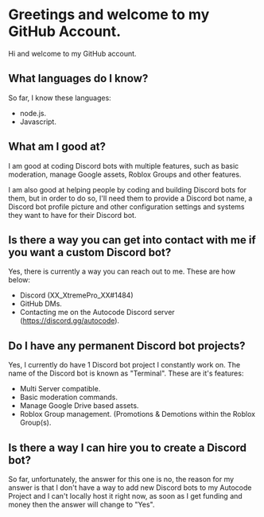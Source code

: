 # Greetings and welcome to my GitHub Account.
Hi and welcome to my GitHub account.

## What languages do I know?

So far, I know these languages:

- node.js.
- Javascript.

## What am I good at?

I am good at coding Discord bots with multiple features, such as basic moderation, manage Google assets, Roblox Groups and other features.

I am also good at helping people by coding and building Discord bots for them, but in order to do so, I'll need them to provide a Discord bot name, a Discord bot profile picture and other configuration settings and systems they want to have for their Discord bot.

## Is there a way you can get into contact with me if you want a custom Discord bot?

Yes, there is currently a way you can reach out to me. These are how below:
- Discord (XX_XtremePro_XX#1484)
- GitHub DMs.
- Contacting me on the Autocode Discord server (https://discord.gg/autocode).

## Do I have any permanent Discord bot projects?

Yes, I currently do have 1 Discord bot project I constantly work on. The name of the Discord bot is known as "Terminal". These are it's features:
- Multi Server compatible.
- Basic moderation commands.
- Manage Google Drive based assets.
- Roblox Group management. (Promotions & Demotions within the Roblox Group(s).

## Is there a way I can hire you to create a Discord bot?
So far, unfortunately, the answer for this one is no, the reason for my answer is that I don't have a way to add new Discord bots to my Autocode Project and I can't locally host it right now, as soon as I get funding and money then the answer will change to "Yes".